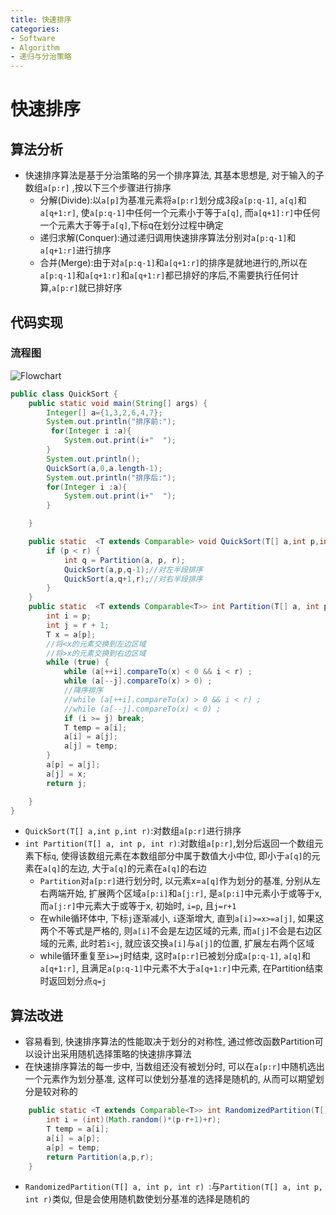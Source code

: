 ```yaml
---
title: 快速排序
categories:
- Software
- Algorithm
- 递归与分治策略
---
```

# 快速排序

## 算法分析

- 快速排序算法是基于分治策略的另一个排序算法, 其基本思想是, 对于输入的子数组`a[p:r]` ,按以下三个步骤进行排序
    - 分解(Divide):以`a[p]`为基准元素将`a[p:r]`划分成3段`a[p:q-1]`, `a[q]`和`a[q+1:r]`, 使`a[p:q-1]`中任何一个元素小于等于`a[q]`, 而`a[q+1]:r]`中任何一个元素大于等于`a[q]`,下标q在划分过程中确定
    - 递归求解(Conquer):通过递归调用快速排序算法分别对`a[p:q-1]`和`a[q+1:r]`进行排序
    - 合并(Merge):由于对`a[p:q-1]`和`a[q+1:r]`的排序是就地进行的,所以在`a[p:q-1]`和`a[q+1:r]`和`a[q+1:r]`都已排好的序后,不需要执行任何计算,`a[p:r]`就已排好序

## 代码实现

### 流程图

![Flowchart](https://cdn.jsdelivr.net/gh/LuShan123888/Files@master/Pictures/2020-12-10-2020-11-08-Flowchart-4824352.svg)

```java
public class QuickSort {
    public static void main(String[] args) {
        Integer[] a={1,3,2,6,4,7};
        System.out.println("排序前:");
         for(Integer i :a){
            System.out.print(i+"  ");
        }
        System.out.println();
        QuickSort(a,0,a.length-1);
        System.out.println("排序后:");
        for(Integer i :a){
            System.out.print(i+"  ");
        }

    }

    public static  <T extends Comparable> void QuickSort(T[] a,int p,int r){
        if (p < r) {
            int q = Partition(a, p, r);
            QuickSort(a,p,q-1);//对左半段排序
            QuickSort(a,q+1,r);//对右半段排序
        }
    }
    public static  <T extends Comparable<T>> int Partition(T[] a, int p, int r) {
        int i = p;
        int j = r + 1;
        T x = a[p];
        //将<x的元素交换到左边区域
        //将>x的元素交换到右边区域
        while (true) {
            while (a[++i].compareTo(x) < 0 && i < r) ;
            while (a[--j].compareTo(x) > 0) ;
            //降序排序
            //while (a[++i].compareTo(x) > 0 && i < r) ;
            //while (a[--j].compareTo(x) < 0) ;
            if (i >= j) break;
            T temp = a[i];
            a[i] = a[j];
            a[j] = temp;
        }
        a[p] = a[j];
        a[j] = x;
        return j;

    }
}
```

- `QuickSort(T[] a,int p,int r)`:对数组`a[p:r]`进行排序
- `int Partition(T[] a, int p, int r)`:对数组`a[p:r]`,划分后返回一个数组元素下标`q`, 使得该数组元素在本数组部分中属于数值大小中位, 即小于`a[q]`的元素在`a[q]`的左边, 大于`a[q]`的元素在`a[q]`的右边
    - `Partition`对`a[p:r]`进行划分时, 以元素x=`a[q]`作为划分的基准, 分别从左右两端开始, 扩展两个区域`a[p:i]`和`a[j:r]`, 是`a[p:i]`中元素小于或等于x, 而`a[j:r]`中元素大于或等于x, 初始时, `i=p`, 且`j=r+1`
    - 在while循环体中, 下标`j`逐渐减小, `i`逐渐增大, 直到`a[i]>=x>=a[j]`, 如果这两个不等式是严格的, 则`a[i]`不会是左边区域的元素, 而`a[j]`不会是右边区域的元素, 此时若`i<j`, 就应该交换`a[i]`与`a[j]`的位置, 扩展左右两个区域
    - while循环重复至`i>=j`时结束, 这时`a[p:r]`已被划分成`a[p:q-1]`, `a[q]`和`a[q+1:r]`, 且满足`a[p:q-1]`中元素不大于`a[q+1:r]`中元素, 在Partition结束时返回划分点`q=j`

## 算法改进

- 容易看到, 快速排序算法的性能取决于划分的对称性, 通过修改函数Partition可以设计出采用随机选择策略的快速排序算法
- 在快速排序算法的每一步中, 当数组还没有被划分时, 可以在`a[p:r]`中随机选出一个元素作为划分基准, 这样可以使划分基准的选择是随机的, 从而可以期望划分是较对称的

```java
    public static <T extends Comparable<T>> int RandomizedPartition(T[] a, int p, int r) {
        int i = (int)(Math.random()*(p-r+1)+r);
        T temp = a[i];
        a[i] = a[p];
        a[p] = temp;
        return Partition(a,p,r);
    }
```

- `RandomizedPartition(T[] a, int p, int r) `:与`Partition(T[] a, int p, int r)`类似, 但是会使用随机数使划分基准的选择是随机的

